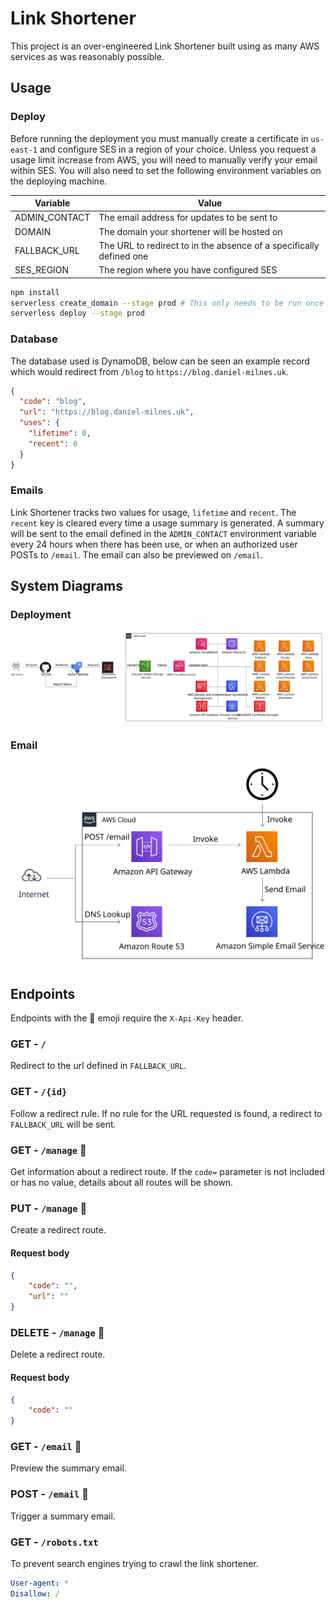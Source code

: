 # Link Shortener

This project is an over-engineered Link Shortener built using as many AWS services as was reasonably possible.

## Usage

### Deploy

Before running the deployment you must manually create a certificate in `us-east-1` and configure SES in a region of your choice. Unless you request a usage limit increase from AWS, you will need to manually verify your email within SES. You will also need to set the following environment variables on the deploying machine.

Variable | Value
--- | ---
ADMIN_CONTACT | The email address for updates to be sent to
DOMAIN | The domain your shortener will be hosted on
FALLBACK_URL | The URL to redirect to in the absence of a specifically defined one
SES_REGION | The region where you have configured SES

```bash
npm install
serverless create_domain --stage prod # This only needs to be run once but may take up to 40 mins
serverless deploy --stage prod
```

### Database

The database used is DynamoDB, below can be seen an example record which would redirect from `/blog` to `https://blog.daniel-milnes.uk`.

```json
{
  "code": "blog",
  "url": "https://blog.daniel-milnes.uk",
  "uses": {
    "lifetime": 0,
    "recent": 0
  }
}
```

### Emails

Link Shortener tracks two values for usage, `lifetime` and `recent`. The `recent` key is cleared every time a usage summary is generated. A summary will be sent to the email defined in the `ADMIN_CONTACT` environment variable every 24 hours when there has been use, or when an authorized user POSTs to `/email`. The email can also be previewed on `/email`.

## System Diagrams

### Deployment

![Deployment Pipeline](assets/Deploy.svg)

### Email

![Email Pipeline](assets/Email.svg)

## Endpoints

Endpoints with the 🔑 emoji require the `X-Api-Key` header.

### GET - `/`

Redirect to the url defined in `FALLBACK_URL`.

### GET - `/{id}`

Follow a redirect rule. If no rule for the URL requested is found, a redirect to `FALLBACK_URL` will be sent.

### GET - `/manage` 🔑

Get information about a redirect route. If the `code=` parameter is not included or has no value, details about all routes will be shown.

### PUT - `/manage` 🔑

Create a redirect route.

#### Request body

```json
{
    "code": "",
    "url": ""
}
```

### DELETE - `/manage` 🔑

Delete a redirect route.

#### Request body

```json
{
    "code": ""
}
```

### GET - `/email` 🔑

Preview the summary email.

### POST - `/email` 🔑

Trigger a summary email.

### GET - `/robots.txt`

To prevent search engines trying to crawl the link shortener.

```yaml
User-agent: *
Disallow: /
```

